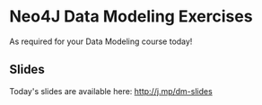 Neo4J Data Modeling Exercises
============

As required for your Data Modeling course today!


Slides
------------
Today's slides are available here: http://j.mp/dm-slides
